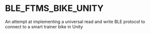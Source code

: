 # BLE_FTMS_BIKE_UNITY
An attempt at implementing a universal read and write BLE protocol to connect to a smart trainer bike in Unity
